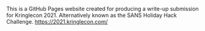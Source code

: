 This is a GitHub Pages website created for producing a write-up submission for Kringlecon 2021.  Alternatively known as the SANS Holiday Hack Challenge.
https://2021.kringlecon.com/
